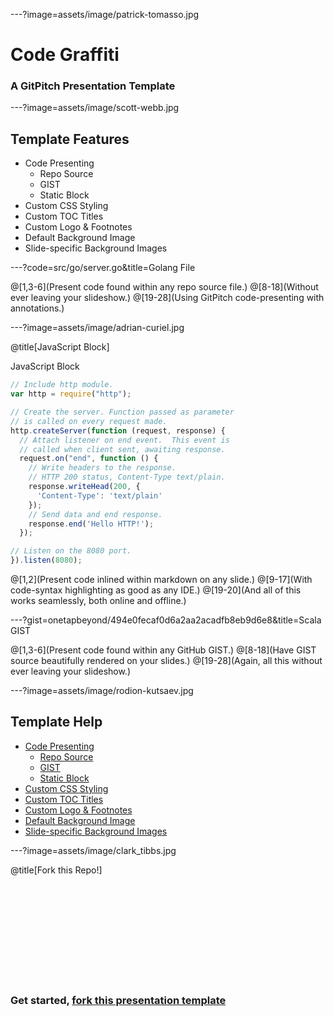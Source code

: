 ---?image=assets/image/patrick-tomasso.jpg

# Code Graffiti

### A GitPitch Presentation Template

---?image=assets/image/scott-webb.jpg

## Template Features

- Code Presenting
  + Repo Source
  + GIST
  + Static Block
- Custom CSS Styling
- Custom TOC Titles
- Custom Logo & Footnotes
- Default Background Image
- Slide-specific Background Images

---?code=src/go/server.go&title=Golang File

@[1,3-6](Present code found within any repo source file.)
@[8-18](Without ever leaving your slideshow.)
@[19-28](Using GitPitch code-presenting with annotations.)

---?image=assets/image/adrian-curiel.jpg

@title[JavaScript Block]

<p><span class="slide-title">JavaScript Block</span></p>

```javascript
// Include http module.
var http = require("http");

// Create the server. Function passed as parameter
// is called on every request made.
http.createServer(function (request, response) {
  // Attach listener on end event.  This event is
  // called when client sent, awaiting response.
  request.on("end", function () {
    // Write headers to the response.
    // HTTP 200 status, Content-Type text/plain.
    response.writeHead(200, {
      'Content-Type': 'text/plain'
    });
    // Send data and end response.
    response.end('Hello HTTP!');
  });

// Listen on the 8080 port.
}).listen(8080);
```

@[1,2](Present code inlined within markdown on any slide.)
@[9-17](With code-syntax highlighting as good as any IDE.)
@[19-20](And all of this works seamlessly, both online and offline.)

---?gist=onetapbeyond/494e0fecaf0d6a2aa2acadfb8eb9d6e8&title=Scala GIST

@[1,3-6](Present code found within any GitHub GIST.)
@[8-18](Have GIST source beautifully rendered on your slides.)
@[19-28](Again, all this without ever leaving your slideshow.)


---?image=assets/image/rodion-kutsaev.jpg

## Template Help

- [Code Presenting](https://github.com/gitpitch/gitpitch/wiki/Code-Presenting)
  + [Repo Source](https://github.com/gitpitch/gitpitch/wiki/Code-Delimiter-Slides)
  + [GIST](https://github.com/gitpitch/gitpitch/wiki/GIST-Slides)
  + [Static Block](https://github.com/gitpitch/gitpitch/wiki/Code-Slides)
- [Custom CSS Styling](https://github.com/gitpitch/gitpitch/wiki/Slideshow-Custom-CSS)
- [Custom TOC Titles](https://github.com/gitpitch/gitpitch/wiki/Table-of-Contents)
- [Custom Logo & Footnotes](https://github.com/gitpitch/gitpitch/wiki/Footnote-Setting)
- [Default Background Image](https://github.com/gitpitch/gitpitch/wiki/Background-Setting)
- [Slide-specific Background Images](https://github.com/gitpitch/gitpitch/wiki/Image-Slides#background)

---?image=assets/image/clark_tibbs.jpg

@title[Fork this Repo!]

<br><br><br>
<br><br><br>
<br><br><br>

### Get started, <a target="_blank" href="https://github.com/gitpitch/template-code-graffiti-brick">fork this presentation template <i class="fa fa-external-link" style="margin-left: 10px" aria-hidden="true"></i></a>

